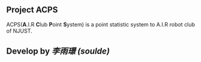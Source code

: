 ## Project ACPS
ACPS(**A**.I.R **C**lub **P**oint **S**ystem) is a point statistic system to A.I.R robot club of NJUST.

## Develop by ***李雨璟 (soulde)***